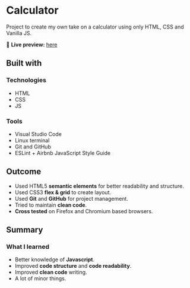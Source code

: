 # Calculator

Project to create my own take on a calculator using only HTML, CSS and Vanilla JS.

🔗 **Live preview:** [here](https://itsmattg.github.io/calculator/)

## Built with

### Technologies

* HTML
* CSS
* JS

### Tools

* Visual Studio Code
* Linux terminal
* Git and GitHub
* ESLint + Airbnb JavaScript Style Guide

## Outcome

* Used HTML5 **semantic elements** for better readability and structure.
* Used CSS3 **flex & grid** to create layout.
* Used **Git** and **GitHub** for project management.
* Tried to maintain **clean code**.
* **Cross tested** on Firefox and Chromium based browsers.

## Summary

### What I learned

* Better knowledge of **Javascript**.
* Improved **code structure** and **code readability**.
* Improved **clean code** writing.
* A lot of minor things.
